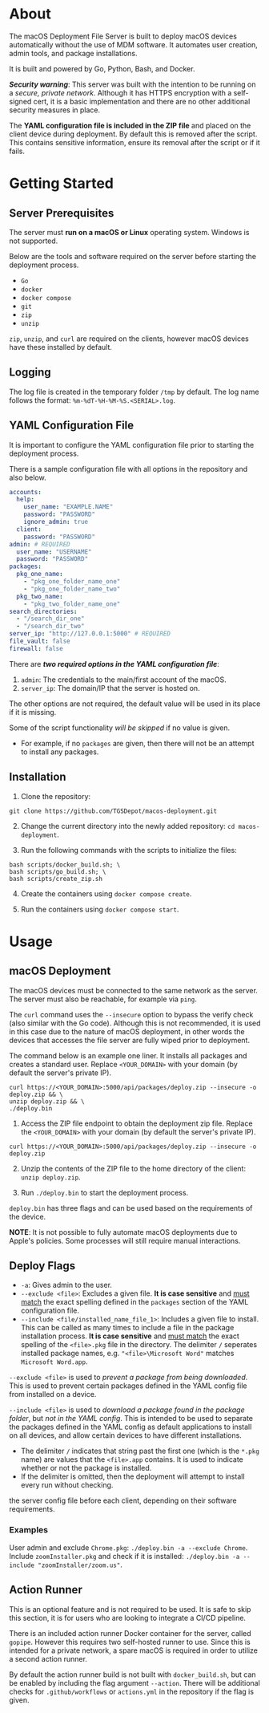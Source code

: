 # About

The macOS Deployment File Server is built to deploy macOS devices automatically without the use of MDM software.
It automates user creation, admin tools, and package installations.

It is built and powered by Go, Python, Bash, and Docker.

***Security warning***: This server was built with the intention to be running on a *secure, private network*.
Although it has HTTPS encryption with a self-signed cert, it is a basic implementation and there are no
other additional security measures in place.

The **YAML configuration file is included in the ZIP file** and placed on the client device during deployment.
By default this is removed after the script.
This contains sensitive information, ensure its removal after the script or if it fails.

# Getting Started

## Server Prerequisites

The server must **run on a macOS or Linux** operating system.
Windows is not supported.

Below are the tools and software required on the server before starting the deployment process.
- `Go`
- `docker`
- `docker compose`
- `git`
- `zip`
- `unzip`

`zip`, `unzip`, and `curl` are required on the clients, however macOS devices have these installed by default.

## Logging

The log file is created in the temporary folder `/tmp` by default. 
The log name follows the format: `%m-%dT-%H-%M-%S.<SERIAL>.log`.

## YAML Configuration File

It is important to configure the YAML configuration file prior to starting the deployment process.

There is a sample configuration file with all options in the repository and also below.

```yaml
accounts:
  help:
    user_name: "EXAMPLE.NAME"
    password: "PASSWORD"
    ignore_admin: true
  client:
    password: "PASSWORD"
admin: # REQUIRED
  user_name: "USERNAME"
  password: "PASSWORD"
packages:
  pkg_one_name:
    - "pkg_one_folder_name_one"
    - "pkg_one_folder_name_two"
  pkg_two_name:
    - "pkg_two_folder_name_one"
search_directories:
  - "/search_dir_one" 
  - "/search_dir_two" 
server_ip: "http://127.0.0.1:5000" # REQUIRED
file_vault: false
firewall: false
```

There are ***two required options in the YAML configuration file***:
1. `admin`: The credentials to the main/first account of the macOS.
2. `server_ip`: The domain/IP that the server is hosted on. 

The other options are not required, the default value will be used in its place if it is missing. 

Some of the script functionality *will be skipped* if no value is given.
- For example, if no `packages` are given, then there will not be an attempt to install any packages.

## Installation

1. Clone the repository:
```shell
git clone https://github.com/TGSDepot/macos-deployment.git
```

2. Change the current directory into the newly added repository: `cd macos-deployment`.

3. Run the following commands with the scripts to initialize the files:
```shell
bash scripts/docker_build.sh; \
bash scripts/go_build.sh; \
bash scripts/create_zip.sh
```

4. Create the containers using `docker compose create`.

5. Run the containers using `docker compose start`.

# Usage

## macOS Deployment

The macOS devices must be connected to the same network as the server.
The server must also be reachable, for example via `ping`.

The `curl` command uses the `--insecure` option to bypass the verify check (also similar with the Go code).
Although this is not recommended, it is used in this case due to the nature of macOS deployment, in other words
the devices that accesses the file server are fully wiped prior to deployment.

The command below is an example one liner. It installs all packages and creates a standard user. 
Replace `<YOUR_DOMAIN>` with your domain (by default the server's private IP).
```shell
curl https://<YOUR_DOMAIN>:5000/api/packages/deploy.zip --insecure -o deploy.zip && \
unzip deploy.zip && \
./deploy.bin
```

1. Access the ZIP file endpoint to obtain the deployment zip file. Replace the `<YOUR_DOMAIN>`
with your domain (by default the server's private IP). 
```shell
curl https://<YOUR_DOMAIN>:5000/api/packages/deploy.zip --insecure -o deploy.zip
```

2. Unzip the contents of the ZIP file to the home directory of the client: `unzip deploy.zip`.

3. Run `./deploy.bin` to start the deployment process.

`deploy.bin` has three flags and can be used based on the requirements of the device.

**NOTE**: It is not possible to fully automate macOS deployments due to Apple's policies.
Some processes will still require manual interactions.

## Deploy Flags

- `-a`: Gives admin to the user.
- `--exclude <file>`: Excludes a given file. **It is case sensitive** and <u>must match</u> the exact spelling 
defined in the `packages` section of the YAML configuration file.
- `--include <file/installed_name_file_1>`: Includes a given file to install. This can be called as many times 
to include a file in the package installation process. **It is case sensitive** and <u>must match</u> the exact spelling of the
`<file>.pkg` file in the directory. 
The delimiter `/` seperates installed package names, e.g. `"<file>\Microsoft Word"` matches `Microsoft Word.app`. 

`--exclude <file>` is used to *prevent a package from being downloaded*. This is used to prevent certain packages defined
in the YAML config file from installed on a device.

`--include <file>` is used to *download a package found in the package folder*, but *not in the YAML config*. This is
intended to be used to separate the packages defined in the YAML config as default applications to install on all devices, and
allow certain devices to have different installations.
- The delimiter `/` indicates that string past the first one (which is the `*.pkg` name) are values that the
`<file>.app` contains. It is used to indicate whether or not the package is installed.
- If the delimiter is omitted, then the deployment will attempt to install every run without checking.

the server config file before each client, depending on their software requirements.

### Examples

User admin and exclude `Chrome.pkg`: `./deploy.bin -a --exclude Chrome`.
Include `zoomInstaller.pkg` and check if it is installed: `./deploy.bin -a --include "zoomInstaller/zoom.us"`.

## Action Runner

This is an optional feature and is not required to be used. 
It is safe to skip this section, it is for users who are looking to integrate a CI/CD pipeline.

There is an included action runner Docker container for the server, called `gopipe`.
However this requires two self-hosted runner to use. 
Since this is intended for a private network, a spare macOS is required in order to utilize a second action runner.

By default the action runner build is not built with `docker_build.sh`, but can be enabled by including the flag argument `--action`. 
There will be additional checks for `.github/workflows` or `actions.yml` in the repository 
if the flag is given.
